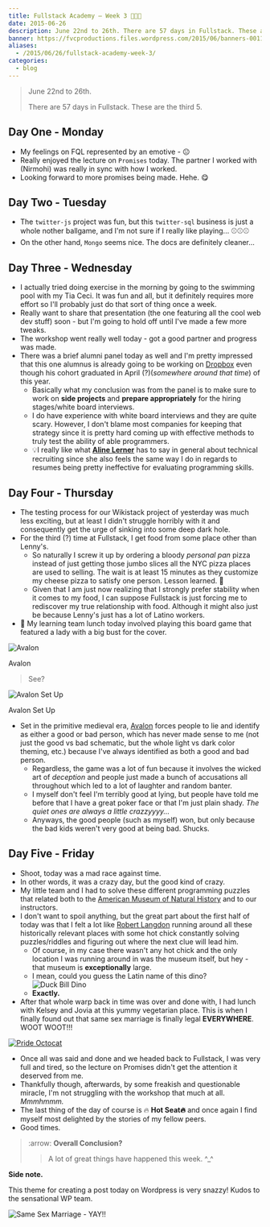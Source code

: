 ```yaml
---
title: Fullstack Academy – Week 3 🔦🔦🔦
date: 2015-06-26
description: June 22nd to 26th. There are 57 days in Fullstack. These are the third 5.
banner: https://fvcproductions.files.wordpress.com/2015/06/banners-0011.jpg
aliases:
  - /2015/06/26/fullstack-academy-week-3/
categories:
  - blog
---
```


> June 22nd to 26th.
>
> There are 57 days in Fullstack. These are the third 5.

## Day One - Monday

- My feelings on FQL represented by an emotive - 😐
- Really enjoyed the lecture on `Promises` today. The partner I worked with (Nirmohi) was really in sync with how I worked.
- Looking forward to more promises being made. Hehe. 😋

## Day Two - Tuesday

- The `twitter-js` project was fun, but this `twitter-sql` business is just a whole nother ballgame, and I'm not sure if I really like playing... ⚾️⚾️⚾️
- On the other hand, `Mongo` seems nice. The docs are definitely cleaner...

## Day Three - Wednesday

- I actually tried doing exercise in the morning by going to the swimming pool with my Tia Ceci. It was fun and all, but it definitely requires more effort so I'll probably just do that sort of thing once a week.
- Really want to share that presentation (the one featuring all the cool web dev stuff) soon - but I'm going to hold off until I've made a few more tweaks.
- The workshop went really well today - got a good partner and progress was made.
- There was a brief alumni panel today as well and I'm pretty impressed that this one alumnus is already going to be working on [Dropbox](https://dropbox.com 'Dropbox') even though his cohort graduated in April (?)(_somewhere around that time_) of this year.
  - Basically what my conclusion was from the panel is to make sure to work on **side projects** and **prepare appropriately** for the hiring stages/white board interviews.
  - I do have experience with white board interviews and they are quite scary. However, I don't blame most companies for keeping that strategy since it is pretty hard coming up with effective methods to truly test the ability of able programmers.
  - 💡I really like what [**Aline Lerner**](https://blog.alinelerner.com/ "Aline Lerner's Blog") has to say in general about technical recruiting since she also feels the same way I do in regards to resumes being pretty ineffective for evaluating programming skills.

## Day Four - Thursday

- The testing process for our Wikistack project of yesterday was much less exciting, but at least I didn't struggle horribly with it and consequently get the urge of sinking into some deep dark hole.
- For the third (?) time at Fullstack, I get food from some place other than Lenny's.
  - So naturally I screw it up by ordering a bloody _personal pan_ pizza instead of just getting those jumbo slices all the NYC pizza places are used to selling. The wait is at least 15 minutes as they customize my cheese pizza to satisfy one person. Lesson learned. 🍕
  - Given that I am just now realizing that I strongly prefer stability when it comes to my food, I can suppose Fullstack is just forcing me to rediscover my true relationship with food. Although it might also just be because Lenny's just has a lot of Latino workers.
- 🍴 My learning team lunch today involved playing this board game that featured a lady with a big bust for the cover.

![Avalon](https://cf.geekdo-images.com/images/pic1398895_md.jpg)

Avalon

> See?

![Avalon Set
Up](https://www.boardgamequest.com/wp-content/uploads/2013/07/Resistance-Avalon-Feature.jpg)

Avalon Set Up

- Set in the primitive medieval era, [Avalon](https://www.amazon.com/Indie-Boards-Cards-AVA1IBC-Resistance/dp/B009SAAV0C 'Avalon') forces people to lie and identify as either a good or bad person, which has never made sense to me (not just the good vs bad schematic, but the whole light vs dark color theming, etc.) because I've always identified as both a good and bad person.
  - Regardless, the game was a lot of fun because it involves the wicked art of _deception_ and people just made a bunch of accusations all throughout which led to a lot of laughter and random banter.
  - I myself don't feel I'm terribly good at lying, but people have told me before that I have a great poker face or that I'm just plain shady. _The quiet ones are always a little crazzyyyy..._
  - Anyways, the good people (such as myself) won, but only because the bad kids weren't very good at being bad. Shucks.

## Day Five - Friday

- Shoot, today was a mad race against time.
- In other words, it was a crazy day, but the good kind of crazy.
- My little team and I had to solve these different programming puzzles that related both to the [American Museum of Natural History](https://www.amnh.org/) and to our instructors.
- I don't want to spoil anything, but the great part about the first half of today was that I felt a lot like [Robert Langdon](https://www.wikiwand.com/en/Robert_Langdon 'Robert Langdon') running around all these historically relevant places with some hot chick constantly solving puzzles/riddles and figuring out where the next clue will lead him.
  - Of course, in my case there wasn't any hot chick and the only location I was running around in was the museum itself, but hey - that museum is **exceptionally** large.
  - I mean, could you guess the Latin name of this dino? ![Duck Bill
Dino](https://www.amnh.org/var/ezflow_site/storage/images/media/amnh/images/exhibitions/permanent-exhibitions/fossil-halls/hall-of-ornithischian-dinosaurs2/duck-billed-dinosaur/149935-1-eng-US/duck-billed-dinosaur_dynamic_lead_slide.jpg)
  - **Exactly.**
- After that whole warp back in time was over and done with, I had lunch with Kelsey and Jovia at this yummy vegetarian place. This is when I finally found out that same sex marriage is finally legal **EVERYWHERE**. WOOT WOOT!!!

[![Pride Octocat](https://fvcproductions.files.wordpress.com/2015/06/pride-octocat.png)](https://fvcproductions.files.wordpress.com/2015/06/pride-octocat.png)

- Once all was said and done and we headed back to Fullstack, I was very full and tired, so the lecture on Promises didn't get the attention it deserved from me.
- Thankfully though, afterwards, by some freakish and questionable miracle, I'm not struggling with the workshop that much at all. _Mmmhmmm._
- The last thing of the day of course is 🔥 **Hot Seat🔥** and once again I find myself most delighted by the stories of my fellow peers.
- Good times.

> :arrow: **Overall Conclusion?**
>
> > A lot of great things have happened this week. \^\_\^

**Side note.**

This theme for creating a post today on Wordpress is very snazzy! Kudos to the sensational WP team.

![Same Sex Marriage - YAY!!](https://fvcproductions.files.wordpress.com/2015/06/screenshot-2015-06-26-22-58-42.png?w=660)
